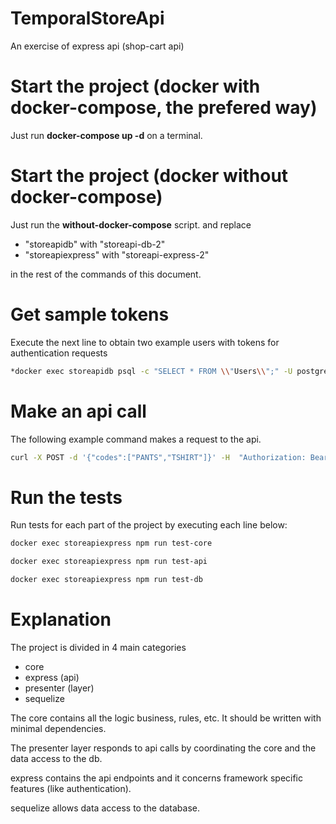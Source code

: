 # TemporalStoreApi
An exercise of express api (shop-cart api)

# Start the project (docker with docker-compose, the prefered way)

Just run **docker-compose up -d**  on a terminal.

# Start the project (docker without docker-compose)
Just run the **without-docker-compose** script. and replace 
-   "storeapidb" with "storeapi-db-2" 
-   "storeapiexpress" with "storeapi-express-2" 

in the rest of the commands of this document. 

# Get sample tokens
Execute the next line to obtain two example users with tokens for authentication requests

```bash
*docker exec storeapidb psql -c "SELECT * FROM \\"Users\\";" -U postgres*
```

# Make an api call
The following example command makes a request to the api.

```bash
curl -X POST -d '{"codes":["PANTS","TSHIRT"]}' -H  "Authorization: Bearer 66628dd626ebd4e423639e423583f07653df4a7cb7b747c178c1b09c66dea844" -H "Content-Type: application/json" http://127.0.0.1:3000/api/checkout
```

# Run the tests 
Run tests for each part of the project by executing each line below:

```bash
docker exec storeapiexpress npm run test-core 

docker exec storeapiexpress npm run test-api

docker exec storeapiexpress npm run test-db
```

# Explanation
The project is divided in 4 main categories
-   core
-   express (api)
-   presenter (layer)
-   sequelize

The core contains all the logic business, rules, etc. It should be written with minimal dependencies.

The presenter layer responds to api calls by coordinating the core and the data access to the db.  

express contains the api endpoints and it concerns framework specific features (like authentication).

sequelize allows data access to the database. 
